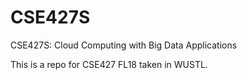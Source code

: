 # CSE427S
CSE427S: Cloud Computing with Big Data Applications 

This is a repo for CSE427 FL18 taken in WUSTL.

